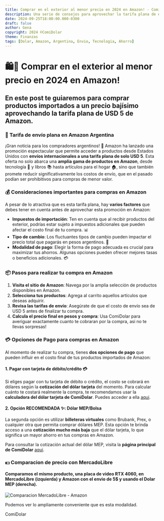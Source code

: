 ```yaml
---
title: Comprar en el exterior al menor precio en 2024 en Amazon! - ComiDolar
description: Una serie de consejos para aprovechar la tarifa plana de envíos de Amazon durante este 2024 accediendo a productos importados a menor precio que comprados aquí.
date: 2024-09-25T18:00:00.000-0300
draft: false
author: Gena
copyright: 2024 ©️ComiDolar
theme: Finanzas
tags: [Dolar, Amazon, Argentina, Envio, Tecnologia, Ahorro]
---
```


# 🛍️🛒 Comprar en el exterior al menor precio en 2024 en Amazon!  
## En este post te guiaremos para comprar productos importados a un precio bajísimo aprovechando la tarifa plana de USD 5 de Amazon.  

### 🛫 Tarifa de envío plana en Amazon Argentina  

¡Gran noticia para los compradores argentinos! 🎉 Amazon ha lanzado una promoción espectacular que permite acceder a productos desde Estados Unidos con **envíos internacionales a una tarifa plana de solo USD 5**. Esta oferta no solo abarca una **amplia gama de productos en Amazon**, desde tecnología 📱 y libros 📚 hasta artículos para el hogar 🏠, sino que también promete reducir significativamente los costos de envío, que en el pasado podían ser prohibitivos para compras de menor valor.

### 💰 Consideraciones importantes para compras en Amazon

A pesar de lo atractiva que es esta tarifa plana, hay **varios factores** que debes tener en cuenta antes de aprovechar esta promoción en Amazon:

- **Impuestos de importación**: Ten en cuenta que al recibir productos del exterior, podrías estar sujeto a impuestos adicionales que pueden afectar el costo final de tu compra. 📊
- **Tipo de cambio**: Los fluctuantes tipos de cambio pueden impactar el precio total que pagarás en pesos argentinos. 💱
- **Modalidad de pago**: Elegir la forma de pago adecuada es crucial para maximizar tus ahorros. Algunas opciones pueden ofrecer mejores tasas o beneficios adicionales. 💳

### 📦 Pasos para realizar tu compra en Amazon

1. **Visita el sitio de Amazon**: Navega por la amplia selección de productos disponibles en Amazon.
2. **Selecciona tus productos**: Agrega al carrito aquellos artículos que deseas adquirir.
3. **Revisa las tarifas de envío**: Asegúrate de que el costo de envío sea de USD 5 antes de finalizar tu compra.
4. **Calcula el precio final en pesos y compra**: Usa ComiDolar para averiguar exactamente cuanto te cobraran por la compra, asi no te llevas sorpresas!

### 💳 Opciones de Pago para compras en Amazon

Al momento de realizar tu compra, tienes **dos opciones de pago** que pueden influir en el costo final de tus productos importados de Amazon:

#### 1. Pagar con tarjeta de débito/crédito 💳

Si eliges pagar con tu tarjeta de débito o crédito, el costo se cobrará en dólares según la **cotización del dólar tarjeta** del momento. Para calcular cuánto te costará realmente la compra, te recomendamos usar la **calculadora del dólar tarjeta de ComiDolar**. Puedes acceder a ella <a href="/calculadora">aqui</a>. 

#### 2. **Opción RECOMENDADA** ✨: Dólar MEP/Bolsa

La segunda opción es utilizar **billeteras virtuales** como Brubank, Prex, o cualquier otra que permita comprar dólares MEP. Esta opción te brinda acceso a una **cotización mucho más baja** que el dólar tarjeta, lo que significa un mayor ahorro en tus compras en Amazon.

Para consultar la cotización actual del dólar MEP, visita la **página principal de ComiDolar** <a href="/">aqui</a>. 

### 💵 Comparacion de precio con MercadoLibre
#### Comparamos el mismo producto, una placa de video RTX 4060, en MercadoLibre (izquierda) y Amazon con el envio de 5$ y usando el Dolar MEP (derecha).

<img class="rounded-xl" src="https://i.ibb.co/5BNxGFy/comparacion.png" alt="Comparacion MercadoLibre - Amazon">

Podemos ver lo ampliamente conveniente que es esta modalidad.

ComiDolar
